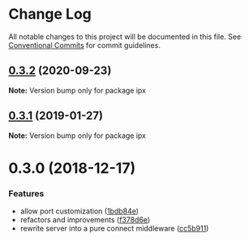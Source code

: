 # Change Log

All notable changes to this project will be documented in this file.
See [Conventional Commits](https://conventionalcommits.org) for commit guidelines.

## [0.3.2](https://github.com/nuxt-contrib/ipx/compare/ipx@0.3.1...ipx@0.3.2) (2020-09-23)

**Note:** Version bump only for package ipx





## [0.3.1](https://github.com/jsless/ipx/compare/ipx@0.3.0...ipx@0.3.1) (2019-01-27)

**Note:** Version bump only for package ipx





# 0.3.0 (2018-12-17)


### Features

* allow port customization ([1bdb84e](https://github.com/jsless/ipx/commit/1bdb84e))
* refactors and improvements ([f378d6e](https://github.com/jsless/ipx/commit/f378d6e))
* rewrite server into a pure connect middleware ([cc5b911](https://github.com/jsless/ipx/commit/cc5b911))
